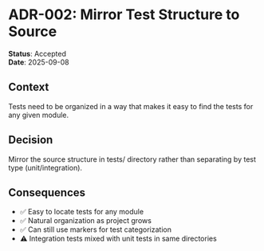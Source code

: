 # ADR-002: Mirror Test Structure to Source

**Status**: Accepted  
**Date**: 2025-09-08  

## Context
Tests need to be organized in a way that makes it easy to find the tests for any given module.

## Decision
Mirror the source structure in tests/ directory rather than separating by test type (unit/integration).

## Consequences
- ✅ Easy to locate tests for any module
- ✅ Natural organization as project grows
- ✅ Can still use markers for test categorization
- ⚠️ Integration tests mixed with unit tests in same directories